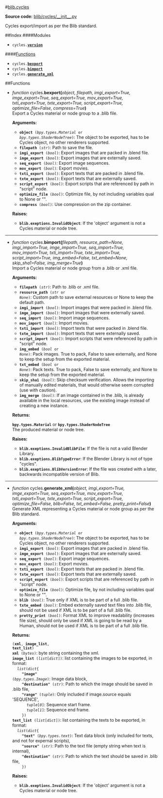 #[blib](../__init__.md)[\.cycles](__init__.md)

**Source code:** [blib/cycles/\_\_init\_\_\.py](../../../blib/cycles/__init__.py)

Cycles export/import as per the Blib standard\.  

##Index
####Modules
* <code>cycles\.[**version**](version.md)</code>

####[Functions](#functions-1)
* <code>cycles\.[**bexport**](#function-cycles-bexport)</code>
* <code>cycles\.[**bimport**](#function-cycles-bimport)</code>
* <code>cycles\.[**generate\_xml**](#function-cycles-generate_xml)</code>

##Functions
* <a id="function-cycles-bexport"></a>*function* cycles\.**bexport(**<i>object, filepath, imgi\_export=True, imge\_export=True, seq\_export=True, mov\_export=True, txti\_export=True, txte\_export=True, script\_export=True, optimize\_file=False, compress=True</i>**)**  
  Export a Cycles material or node group to a \.blib file\.  

  **Arguments:**
  * <code>**object** \(*bpy\.types\.Material* or *bpy\.types\.ShaderNodeTree*\)</code>: The object to be exported,
has to be Cycles object, no other renderers supported\.
  * <code>**filepath** \(*str*\)</code>: Path to save the file\.
  * <code>**imgi\_export** \(*bool*\)</code>: Export images that are packed in \.blend file\.
  * <code>**imge\_export** \(*bool*\)</code>: Export images that are externally saved\.
  * <code>**seq\_export** \(*bool*\)</code>: Export image sequences\.
  * <code>**mov\_export** \(*bool*\)</code>: Export movies\.
  * <code>**txti\_export** \(*bool*\)</code>: Export texts that are packed in \.blend file\.
  * <code>**txte\_export** \(*bool*\)</code>: Export texts that are externally saved\.
  * <code>**script\_export** \(*bool*\)</code>: Export scripts that are referenced by path in "script" node\.
  * <code>**optimize\_file** \(*bool*\)</code>: Optimize file, by not including variables qual to None or ""\.
  * <code>**compress** \(*bool*\)</code>: Use compression on the zip container\.

  **Raises:**
  * <code>**blib\.exeptions\.InvalidObject**</code>: If the 'object' argument is not a Cycles material or node tree\.


---

* <a id="function-cycles-bimport"></a>*function* cycles\.**bimport(**<i>filepath, resource\_path=None, imgi\_import=True, imge\_import=True, seq\_import=True, mov\_import=True, txti\_import=True, txte\_import=True, script\_import=True, img\_embed=False, txt\_embed=None, skip\_sha1=False, img\_merge=True</i>**)**  
  Import a Cycles material or node group from a \.blib or \.xml file\.  

  **Arguments:**
  * <code>**filepath** \(*str*\)</code>: Path to \.blib or \.xml file\.
  * <code>**resource\_path** \(*str* or *None*\)</code>: Custom path to save external resources or None to keep the default path\.
  * <code>**imgi\_import** \(*bool*\)</code>: Import images that were packed in \.blend file\.
  * <code>**imge\_import** \(*bool*\)</code>: Import images that were externally saved\.
  * <code>**seq\_import** \(*bool*\)</code>: Import image sequences\.
  * <code>**mov\_import** \(*bool*\)</code>: Import movies\.
  * <code>**txti\_import** \(*bool*\)</code>: Import texts that were packed in \.blend file\.
  * <code>**txte\_import** \(*bool*\)</code>: Import texts that were externally saved\.
  * <code>**script\_import** \(*bool*\)</code>: Import scripts that were referenced by path in "script" node\.
  * <code>**img\_embed** \(*bool* or *None*\)</code>: Pack images\. True to pack, False to save externally,
and None to keep the setup from the exported material\.
  * <code>**txt\_embed** \(*bool* or *None*\)</code>: Pack texts\. True to pack, False to save externally,
and None to keep the setup from the exported material\.
  * <code>**skip\_sha1** \(*bool*\)</code>: Skip checksum verification\. Allows the importing of manually edited
materials, that would otherwise seem corrupted \(use with caution\)\.
  * <code>**img\_merge** \(*bool*\)</code>: If an image contained in the \.blib, is already available in the local
resources, use the existing image instead of creating a new instance\.

  **Returns:**

  <code>**bpy\.types\.Material**</code> or <code>**bpy\.types\.ShaderNodeTree**</code>  
  The produced material or node tree\.  

  **Raises:**
  * <code>**blib\.exeptions\.InvalidBlibFile**</code>: If the file is not a valid Blender Library\.
  * <code>**blib\.exeptions\.BlibTypeError**</code>: If the Blender Library is not of type "cycles"\.
  * <code>**blib\.exeptions\.BlibVersionError**</code>: If the file was created with a later, backwards incompatible version of Blib\.


---

* <a id="function-cycles-generate_xml"></a>*function* cycles\.**generate\_xml(**<i>object, imgi\_export=True, imge\_export=True, seq\_export=True, mov\_export=True, txti\_export=True, txte\_export=True, script\_export=True, optimize\_file=False, blib=False, txt\_embed=False, pretty\_print=False</i>**)**  
  Generate XML representing a Cycles material or node group as per the Blib standard\.  

  **Arguments:**
  * <code>**object** \(*bpy\.types\.Material* or *bpy\.types\.ShaderNodeTree*\)</code>: The object to be exported,
has to be Cycles object, no other renderers supported\.
  * <code>**imgi\_export** \(*bool*\)</code>: Export images that are packed in \.blend file\.
  * <code>**imge\_export** \(*bool*\)</code>: Export images that are externally saved\.
  * <code>**seq\_export** \(*bool*\)</code>: Export image sequences\.
  * <code>**mov\_export** \(*bool*\)</code>: Export movies\.
  * <code>**txti\_export** \(*bool*\)</code>: Export texts that are packed in \.blend file\.
  * <code>**txte\_export** \(*bool*\)</code>: Export texts that are externally saved\.
  * <code>**script\_export** \(*bool*\)</code>: Export scripts that are referenced by path in "script" node\.
  * <code>**optimize\_file** \(*bool*\)</code>: Optimize file, by not including variables qual to None or ""\.
  * <code>**blib** \(*bool*\)</code>: True only if XML is to be part of a full \.blib file\.
  * <code>**txte\_embed** \(*bool*\)</code>: Embed externally saved text files into \.blib file,
should not be used if XML is to be part of a full \.blib file\.
  * <code>**pretty\_print** \(*bool*\)</code>: Format XML to improve readability \(increases file size\),
should only be used if XML is going to be read by a Human,
should not be used if XML is to be part of a full \.blib file\.

  **Returns:**

  <code>\(**xml**, **image\_list**, **text\_list**\)</code>  
  <code>**xml** \(*bytes*\)</code>: byte string containing the xml\.  
  <code>**image\_list** \(*list*\[*dict*\]\)</code>: list containing the images to be exported, in format:  
  &nbsp;&nbsp;&nbsp;&nbsp;<code>*list*\(*dict*\{</code>  
  &nbsp;&nbsp;&nbsp;&nbsp;&nbsp;&nbsp;&nbsp;&nbsp;<code>**"image"** \(*bpy\.types\.Image*\)</code>: Image data block,  
  &nbsp;&nbsp;&nbsp;&nbsp;&nbsp;&nbsp;&nbsp;&nbsp;<code>**"destination"** \(*str*\)</code>: Path to which the image should be saved in \.blib file,  
  &nbsp;&nbsp;&nbsp;&nbsp;&nbsp;&nbsp;&nbsp;&nbsp;<code>**"range"** \(*tuple*\)</code>: Only included if image\.source equals 'SEQUENCE',  
  &nbsp;&nbsp;&nbsp;&nbsp;&nbsp;&nbsp;&nbsp;&nbsp;&nbsp;&nbsp;&nbsp;&nbsp;<code>*tuple*\[*0*\]</code>: Sequence start frame\.  
  &nbsp;&nbsp;&nbsp;&nbsp;&nbsp;&nbsp;&nbsp;&nbsp;&nbsp;&nbsp;&nbsp;&nbsp;<code>*tuple*\[*1*\]</code>: Sequence end frame\.  
  &nbsp;&nbsp;&nbsp;&nbsp;&nbsp;&nbsp;&nbsp;&nbsp;<code>\}\)</code>  
  <code>**text\_list** \(*list*\[*dict*\]\)</code>: list containing the texts to be exported, in format:  
  &nbsp;&nbsp;&nbsp;&nbsp;<code>*list*\(*dict*\{</code>  
  &nbsp;&nbsp;&nbsp;&nbsp;&nbsp;&nbsp;&nbsp;&nbsp;<code>**"text"** \(*bpy\.types\.text*\)</code>: Text data block \(only included for texts, and not for expernal scripts\),  
  &nbsp;&nbsp;&nbsp;&nbsp;&nbsp;&nbsp;&nbsp;&nbsp;<code>**"source"** \(*str*\)</code>: Path to the text file \(empty string when text is internal\),  
  &nbsp;&nbsp;&nbsp;&nbsp;&nbsp;&nbsp;&nbsp;&nbsp;<code>**"destination"** \(*str*\)</code>: Path to which the text should be saved in \.blib file,  
  &nbsp;&nbsp;&nbsp;&nbsp;&nbsp;&nbsp;&nbsp;&nbsp;<code>\}\)</code>  

  **Raises:**
  * <code>**blib\.exeptions\.InvalidObject**</code>: If the 'object' argument is not a Cycles material or node tree\.


